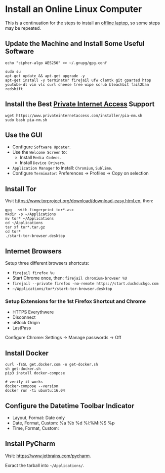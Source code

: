 # Install an Online Linux Computer

This is a continuation for the steps to install an [offline laptop](/cold-linux), so some steps may be repeated.

## Update the Machine and Install Some Useful Software

```
echo "cipher-algo AES256" >> ~/.gnupg/gpg.conf

sudo su
apt-get update && apt-get upgrade -y
apt-get install -y terminator firejail ufw clamtk git gparted htop youtube-dl vim vlc curl cheese tree wipe scrub bleachbit fail2ban redshift
```

## Install the Best [Private Internet Access](https://privateinternetaccess.com) Support

```
wget https://www.privateinternetaccess.com/installer/pia-nm.sh
sudo bash pia-nm.sh
```

## Use the GUI

* Configure `Software Updater`.
* Use the `Welcome Screen` to:
  * Install `Media Codecs`.
  * Install `Device Drivers`.
* `Application Manager` to install: `Chromium`, `Sublime`.
* Configure `Terminator`: Preferences -> Profiles -> Copy on selection

## Install Tor

Visit https://www.torproject.org/download/download-easy.html.en, then:

```
gpg --with-fingerprint tor*.asc
mkdir -p ~/Applications
mv tor* ~/Applications
cd ~/Applications
tar xf tor*.tar.gz
cd tor*
./start-tor-browser.desktop
```

## Internet Browsers

Setup three different browsers shortcuts:

* `firejail firefox %u`
* Start Chrome once, then: `firejail chromium-browser %U`
* `firejail --private firefox -no-remote https://start.duckduckgo.com`
* `~/Applications/tor*/start-tor-browser.desktop`

### Setup Extensions for the 1st Firefox Shortcut and Chrome

* HTTPS Everythwere
* Disconnect
* uBlock Origin
* LastPass

Configure Chrome: Settings -> Manage passwords -> Off

## Install Docker

```
curl -fsSL get.docker.com -o get-docker.sh
sh get-docker.sh
pip3 install docker-compose

# verify it works
docker-compose --version
docker run -ti ubuntu:16.04
```

## Configure the Datetime Toolbar Indicator

* Layout, Format: Date only
* Date, Format, Custom: %a %b %d %l:%M:%S %p
* Time, Format, Custom: <blank> 

## Install PyCharm

Visit: https://www.jetbrains.com/pycharm.

Exract the tarball into `~/Applications/`.
